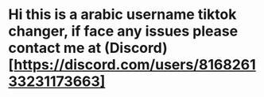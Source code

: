 # Hi this is a arabic username tiktok changer, if face any issues please contact me at (Discord)[https://discord.com/users/816826133231173663]
